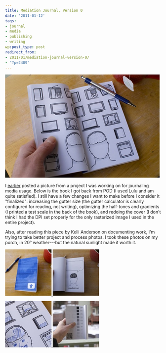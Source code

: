 ```yaml
---
title: Mediation Journal, Version 0
date: '2011-01-12'
tags:
- journal
- media
- publishing
- writing
wp:post_type: post
redirect_from:
- 2011/01/mediation-journal-version-0/
- "?p=2409"
---
```


[ ![](/uploads/2011-01-12-Mediation-Journal-Version-0/mediation-3-500x334.jpg "mediation-3") ](/uploads/2011-01-12-Mediation-Journal-Version-0/mediation-3.jpg)

I [earlier](http://www.island94.org/2010/12/mediation-journal-pieces/) posted a picture from a project I was working on for journaling media usage. Below is the book I got back from POD (I used Lulu and am quite satisfied). I still have a few changes I want to make before I consider it "finalized": increasing the gutter size (the gutter calculator is clearly configured for reading, not writing), optimizing the half-tones and gradients (I printed a test scale in the back of the book), and redoing the cover (I don't think I had the DPI set properly for the only rasterized image I used in the entire project).

Also, after reading this piece by Kelli Anderson on documenting work, I'm trying to take better project and process photos. I took these photos on my porch, in 20° weather---but the natural sunlight made it worth it.

[ ![](/uploads/2011-01-12-Mediation-Journal-Version-0/mediation-1-150x150.jpg "mediation-1") ](/uploads/2011-01-12-Mediation-Journal-Version-0/mediation-1.jpg) [ ![](/uploads/2011-01-12-Mediation-Journal-Version-0/mediation-2-150x150.jpg "mediation-2") ](/uploads/2011-01-12-Mediation-Journal-Version-0/mediation-2.jpg)

[ ![](/uploads/2011-01-12-Mediation-Journal-Version-0/mediation-5-150x150.jpg "mediation-5") ](/uploads/2011-01-12-Mediation-Journal-Version-0/mediation-5.jpg) [ ![](/uploads/2011-01-12-Mediation-Journal-Version-0/mediation-4-150x150.jpg "mediation-4") ](/uploads/2011-01-12-Mediation-Journal-Version-0/mediation-4.jpg)
